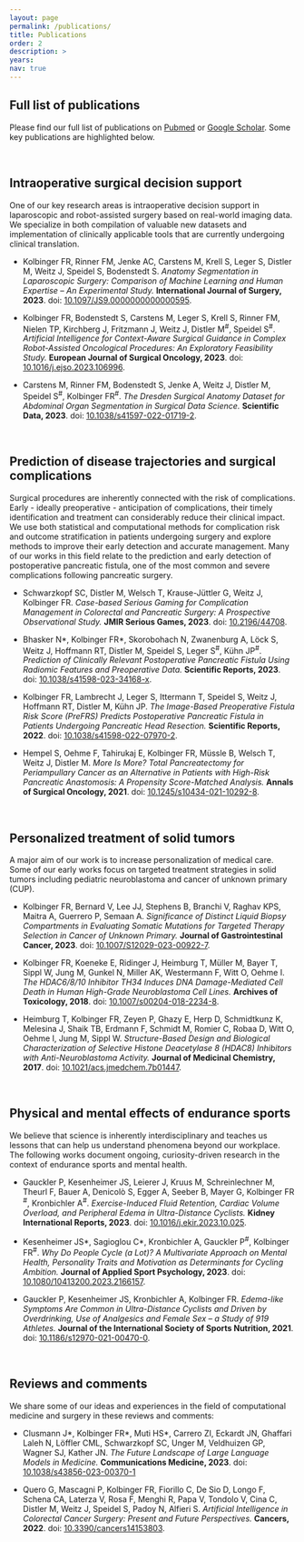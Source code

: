 ```yaml
---
layout: page
permalink: /publications/
title: Publications
order: 2
description: >
years: 
nav: true
---
```



## Full list of publications

Please find our full list of publications on [Pubmed](https://pubmed.ncbi.nlm.nih.gov/?term=kolbinger+fr) or [Google Scholar](https://scholar.google.com/citations?hl=en&user=bH4TiGUAAAAJ). Some key publications are highlighted below.

<br>

## Intraoperative surgical decision support

One of our key research areas is intraoperative decision support in laparoscopic and robot-assisted surgery based on real-world imaging data. We specialize in both compilation of valuable new datasets and implementation of clinically applicable tools that are currently undergoing clinical translation. 

- Kolbinger FR, Rinner FM, Jenke AC, Carstens M, Krell S, Leger S, Distler M, Weitz J, Speidel S, Bodenstedt S. *Anatomy Segmentation in Laparoscopic Surgery: Comparison of Machine Learning and Human Expertise – An Experimental Study.* **International Journal of Surgery, 2023**. doi: [10.1097/JS9.0000000000000595](https://doi.org/10.1097/JS9.0000000000000595).

- Kolbinger FR, Bodenstedt S, Carstens M, Leger S, Krell S, Rinner FM, Nielen TP, Kirchberg J, Fritzmann J, Weitz J, Distler M<sup>#</sup>, Speidel S<sup>#</sup>. *Artificial Intelligence for Context-Aware Surgical Guidance in Complex Robot-Assisted Oncological Procedures: An Exploratory Feasibility Study.* **European Journal of Surgical Oncology, 2023**. doi: [10.1016/j.ejso.2023.106996](https://doi.org/10.1016/j.ejso.2023.106996).

- Carstens M, Rinner FM, Bodenstedt S, Jenke A, Weitz J, Distler M, Speidel S<sup>#</sup>, Kolbinger FR<sup>#</sup>. *The Dresden Surgical Anatomy Dataset for Abdominal Organ Segmentation in Surgical Data Science.* **Scientific Data, 2023**. doi: [10.1038/s41597-022-01719-2](https://doi.org/10.1038/s41597-022-01719-2).

<br>

## Prediction of disease trajectories and surgical complications

Surgical procedures are inherently connected with the risk of complications. Early - ideally preoperative - anticipation of complications, their timely identification and treatment can considerably reduce their clinical impact. We use both statistical and computational methods for complication risk and outcome stratification in patients undergoing surgery and explore methods to improve their early detection and accurate management. Many of our works in this field relate to the prediction and early detection of postoperative pancreatic fistula, one of the most common and severe complications following pancreatic surgery.

- Schwarzkopf SC, Distler M, Welsch T, Krause-Jüttler G, Weitz J, Kolbinger FR. *Case-based Serious Gaming for Complication Management in Colorectal and Pancreatic Surgery: A Prospective Observational Study.* **JMIR Serious Games, 2023**. doi: [10.2196/44708](https://doi.org/10.2196/44708).

- Bhasker N\*, Kolbinger FR\*, Skorobohach N, Zwanenburg A, Löck S, Weitz J, Hoffmann RT, Distler M, Speidel S, Leger S<sup>#</sup>, Kühn JP<sup>#</sup>. *Prediction of Clinically Relevant Postoperative Pancreatic Fistula Using Radiomic Features and Preoperative Data.* **Scientific Reports, 2023**. doi: [10.1038/s41598-023-34168-x](https://doi.org/10.1038/s41598-023-34168-x).

- Kolbinger FR, Lambrecht J, Leger S, Ittermann T, Speidel S, Weitz J, Hoffmann RT, Distler M, Kühn JP. *The Image-Based Preoperative Fistula Risk Score (PreFRS) Predicts Postoperative Pancreatic Fistula in Patients Undergoing Pancreatic Head Resection.* **Scientific Reports, 2022**. doi: [10.1038/s41598-022-07970-2](https://doi.org/10.1038/s41598-022-07970-2).

- Hempel S, Oehme F, Tahirukaj E, Kolbinger FR, Müssle B, Welsch T, Weitz J, Distler M. *More Is More? Total Pancreatectomy for Periampullary Cancer as an Alternative in Patients with High-Risk Pancreatic Anastomosis: A Propensity Score-Matched Analysis.* **Annals of Surgical Oncology, 2021**. doi: [10.1245/s10434-021-10292-8](https://doi.org/10.1245/s10434-021-10292-8).

<br>

## Personalized treatment of solid tumors

A major aim of our work is to increase personalization of medical care. Some of our early works focus on targeted treatment strategies in solid tumors including pediatric neuroblastoma and cancer of unknown primary (CUP).  

- Kolbinger FR, Bernard V, Lee JJ, Stephens B, Branchi V, Raghav KPS, Maitra A, Guerrero P, Semaan A. *Significance of Distinct Liquid Biopsy Compartments in Evaluating Somatic Mutations for Targeted Therapy Selection in Cancer of Unknown Primary.* **Journal of Gastrointestinal Cancer, 2023**. doi: [10.1007/S12029-023-00922-7](https://doi.org/10.1007/S12029-023-00922-7).

- Kolbinger FR, Koeneke E, Ridinger J, Heimburg T, Müller M, Bayer T, Sippl W, Jung M, Gunkel N, Miller AK, Westermann F, Witt O, Oehme I. *The HDAC6/8/10 Inhibitor TH34 Induces DNA Damage-Mediated Cell Death in Human High-Grade Neuroblastoma Cell Lines.* **Archives of Toxicology, 2018**. doi: [10.1007/s00204-018-2234-8](https://doi.org/10.1007/s00204-018-2234-8).

- Heimburg T, Kolbinger FR, Zeyen P, Ghazy E, Herp D, Schmidtkunz K, Melesina J, Shaik TB, Erdmann F, Schmidt M, Romier C, Robaa D, Witt O, Oehme I, Jung M, Sippl W. *Structure-Based Design and Biological Characterization of Selective Histone Deacetylase 8 (HDAC8) Inhibitors with Anti-Neuroblastoma Activity.* **Journal of Medicinal Chemistry, 2017**. doi: [10.1021/acs.jmedchem.7b01447](https://doi.org/10.1021/acs.jmedchem.7b01447).

<br>

<!-- ## Methodological and regulatory aspects of technological innovation in surgery ## Methodological and regulatory research >> replace Personalized treatment in solid tumors when papers are out

META Guidelines
Metrics revolutions
Regulatory Paper Wober

## Decentralized Artificial Intelligence in healthcare

Saldanha OL, Muti HS, Grabsch HI, Langer R, Dislich B, Kohlruss M, Keller G, van Treeck M, Hewitt KJ, Kolbinger FR, Veldhuizen GP, Boor P, Foersch S, Truhn D, Kather JN. “Direct Prediction of Genetic Aberrations from Pathology Images in Gastric Cancer with Swarm Learning.” Gastric Cancer, vol. 26, no. 2, Mar. 2023, pp. 264–74, doi: 10.1007/S10120-022-01347-0.

 -->


## Physical and mental effects of endurance sports

We believe that science is inherently interdisciplinary and teaches us lessons that can help us understand phenomena beyond our workplace. The following works document ongoing, curiosity-driven research in the context of endurance sports and mental health. 

- Gauckler P, Kesenheimer JS, Leierer J, Kruus M, Schreinlechner M, Theurl F, Bauer A, Denicolò S, Egger A, Seeber B, Mayer G, Kolbinger FR <sup>#</sup>, Kronbichler A<sup>#</sup>. *Exercise-Induced Fluid Retention, Cardiac Volume Overload, and Peripheral Edema in Ultra-Distance Cyclists.* **Kidney International Reports, 2023**. doi: [10.1016/j.ekir.2023.10.025](https://doi.org/10.1016/j.ekir.2023.10.025).

- Kesenheimer JS\*, Sagioglou C\*, Kronbichler A, Gauckler P<sup>#</sup>, Kolbinger FR<sup>#</sup>. *Why Do People Cycle (a Lot)? A Multivariate Approach on Mental Health, Personality Traits and Motivation as Determinants for Cycling Ambition.* **Journal of Applied Sport Psychology, 2023**. doi: [10.1080/10413200.2023.2166157](https://doi.org/10.1080/10413200.2023.2166157).

- Gauckler P, Kesenheimer JS, Kronbichler A, Kolbinger FR. *Edema-like Symptoms Are Common in Ultra-Distance Cyclists and Driven by Overdrinking, Use of Analgesics and Female Sex – a Study of 919 Athletes.* **Journal of the International Society of Sports Nutrition, 2021**. doi: [10.1186/s12970-021-00470-0](https://doi.org/10.1186/s12970-021-00470-0).

<br>

## Reviews and comments

We share some of our ideas and experiences in the field of computational medicine and surgery in these reviews and comments: 

- Clusmann J\*, Kolbinger FR\*, Muti HS\*, Carrero ZI, Eckardt JN, Ghaffari Laleh N, Löffler CML, Schwarzkopf SC, Unger M, Veldhuizen GP, Wagner SJ, Kather JN. *The Future Landscape of Large Language Models in Medicine.* **Communications Medicine, 2023**. doi: [10.1038/s43856-023-00370-1](https://doi.org/10.1038/s43856-023-00370-1)

- Quero G, Mascagni P, Kolbinger FR, Fiorillo C, De Sio D, Longo F, Schena CA, Laterza V, Rosa F, Menghi R, Papa V, Tondolo V, Cina C, Distler M, Weitz J, Speidel S, Padoy N, Alfieri S. *Artificial Intelligence in Colorectal Cancer Surgery: Present and Future Perspectives.* **Cancers, 2022**. doi: [10.3390/cancers14153803](https://doi.org/10.3390/cancers14153803). 

<br>
